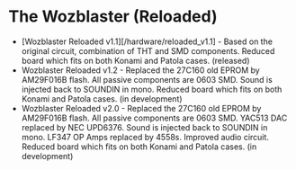 # The Wozblaster (Reloaded)

* [Wozblaster Reloaded v1.1][/hardware/reloaded_v1.1] - Based on the original circuit, combination of THT and SMD components. Reduced board which fits on both Konami and Patola cases. (released)
* Wozblaster Reloaded v1.2 - Replaced the 27C160 old EPROM by AM29F016B flash. All passive components are 0603 SMD. Sound is injected back to SOUNDIN in mono. Reduced board which fits on both Konami and Patola cases. (in development)
* Wozblaster Reloaded v2.0 - Replaced the 27C160 old EPROM by AM29F016B flash. All passive components are 0603 SMD. YAC513 DAC replaced by NEC UPD6376. Sound is injected back to SOUNDIN in mono. LF347 OP Amps replaced by 4558s. Improved audio circuit. Reduced board which fits on both Konami and Patola cases. (in development)
